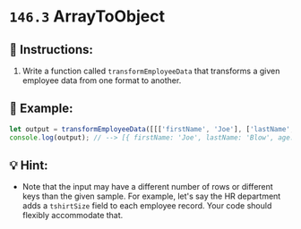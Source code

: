 # `146.3` ArrayToObject

## 📝 Instructions:

1. Write a function called `transformEmployeeData` that transforms a given employee data from one format to another.

## 📎 Example:

```js
let output = transformEmployeeData([[['firstName', 'Joe'], ['lastName', 'Blow'], ['age', 42], ['role', 'clerk']], [['firstName', 'Mary'], ['lastName', 'Jenkins'], ['age', 36], ['role', 'manager']]]);
console.log(output); // --> [{ firstName: 'Joe', lastName: 'Blow', age: 42, role: 'clerk' }, { firstName: 'Mary', lastName: 'Jenkins', age: 36, role: 'manager' }]
```

## 💡 Hint:

+ Note that the input may have a different number of rows or different keys than the given sample. For example, let's say the HR department adds a `tshirtSize` field to each employee record. Your code should flexibly accommodate that.
